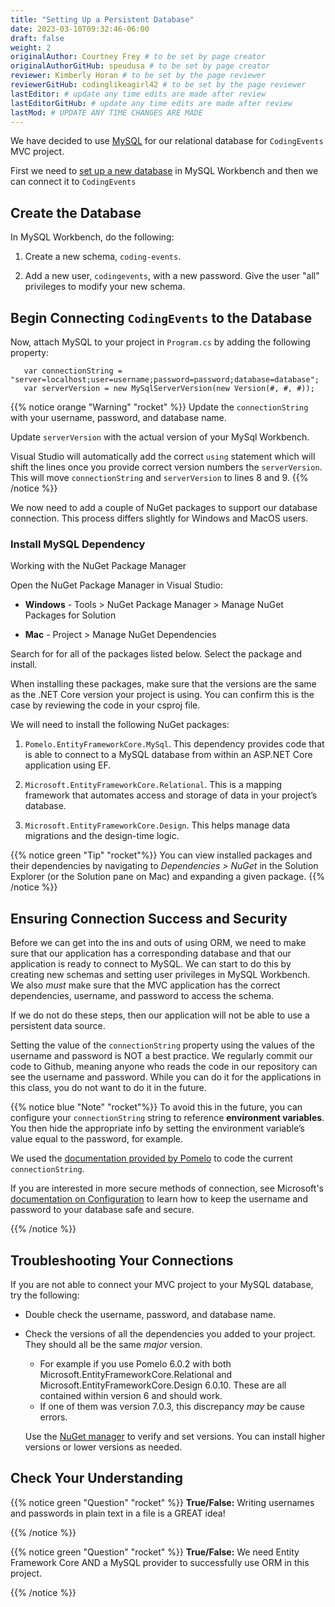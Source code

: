 ```yaml
---
title: "Setting Up a Persistent Database"
date: 2023-03-10T09:32:46-06:00
draft: false
weight: 2
originalAuthor: Courtney Frey # to be set by page creator
originalAuthorGitHub: speudusa # to be set by page creator
reviewer: Kimberly Horan # to be set by the page reviewer
reviewerGitHub: codinglikeagirl42 # to be set by the page reviewer
lastEditor: # update any time edits are made after review
lastEditorGitHub: # update any time edits are made after review
lastMod: # UPDATE ANY TIME CHANGES ARE MADE
---
```

<!-- TODO: Link back to MySQL book for refresher -->
We have decided to use [MySQL](LINK) for our relational database for `CodingEvents` MVC project.  

First we need to [set up a new database](https://education.launchcode.org/SQL/chapters/mysql-part-1/exercises.html) in MySQL Workbench and then we can connect it to `CodingEvents`

## Create the Database


In MySQL Workbench, do the following:

1. Create a new schema, `coding-events`.

1. Add a new user, `codingevents`, with a new password. Give the user "all" privileges to modify your new schema.

## Begin Connecting `CodingEvents` to the Database

Now, attach MySQL to your project in `Program.cs` by adding the following property:

```csharp{linenos=table,hl_lines=[],linenostart=6}
   var connectionString = "server=localhost;user=username;password=password;database=database";
   var serverVersion = new MySqlServerVersion(new Version(#, #, #));

```

{{% notice orange "Warning" "rocket" %}}
Update the `connectionString` with your username, password, and database name.

Update `serverVersion` with the actual version of your MySql Workbench.

Visual Studio will automatically add the correct `using` statement which will shift the lines once you provide correct version numbers the `serverVersion`.  This will move `connectionString` and `serverVersion` to lines 8 and 9. 
{{% /notice %}}

We now need to add a couple of NuGet packages to support our database connection. This process differs slightly for Windows and MacOS users.

###  Install MySQL Dependency

Working with the NuGet Package Manager

Open the NuGet Package Manager in Visual Studio:

 - **Windows** - Tools > NuGet Package Manager > Manage NuGet Packages for Solution

- **Mac** - Project > Manage NuGet Dependencies

Search for for all of the packages listed below. Select the package and install.

When installing these packages, make sure that the versions are the same as the .NET Core version your project is using. You can confirm this is the case by reviewing the code in your csproj file.

We will need to install the following NuGet packages:

1. `Pomelo.EntityFrameworkCore.MySql`. This dependency provides code that is able to connect to a MySQL database from within an ASP.NET Core application using EF. 

1. `Microsoft.EntityFrameworkCore.Relational`. This is a mapping framework that automates access and storage of data in your project’s database.

1. `Microsoft.EntityFrameworkCore.Design`. This helps manage data migrations and the design-time logic. 

{{% notice green "Tip" "rocket"%}}
   You can view installed packages and their dependencies by navigating to _Dependencies > NuGet_ in the Solution Explorer (or the Solution pane on Mac) and expanding a given package.
{{% /notice %}}


## Ensuring Connection Success and Security

Before we can get into the ins and outs of using ORM, we need to make sure that our application has a corresponding database and that our application is ready to connect to MySQL. We can start to do this by creating new schemas and setting user privileges in MySQL Workbench. We also _must_ make sure that the MVC application has the correct dependencies, username, and password to access the schema.

If we do not do these steps, then our application will not be able to use a persistent data source.

Setting the value of the `connectionString` property using the values of the username and password is NOT a best practice. We regularly commit our code to Github, meaning anyone who reads the code in our repository can see the username and password. While you can do it for the applications in this class, you do not want to do it in the future.

{{% notice blue "Note"  "rocket"%}}
   To avoid this in the future, you can configure your `connectionString` string to reference **environment variables**. You then hide the appropriate info by setting the environment variable’s value equal to the password, for example.

   We used the [documentation provided by Pomelo](https://github.com/PomeloFoundation/Pomelo.EntityFrameworkCore.MySql#1-project-configuration) to code the current `connectionString`. 

   If you are interested in more secure methods of connection, see Microsoft's [documentation on Configuration](https://learn.microsoft.com/en-us/aspnet/core/fundamentals/configuration/?view=aspnetcore-6.0#environment-variables) to learn how to keep the username and password to your database safe and secure.

{{% /notice %}}

## Troubleshooting Your Connections

If you are not able to connect your MVC project to your MySQL database, try the following:

- Double check the username, password, and database name.

- Check the versions of all the dependencies you added to your project.  They should all be the same _major_ version.  
   
   - For example if you use Pomelo 6.0.2 with both Microsoft.EntityFrameworkCore.Relational and Microsoft.EntityFrameworkCore.Design 6.0.10. These are all contained within version 6 and should work.
   - If one of them was version 7.0.3, this discrepancy _may_ be cause errors.

   Use the [NuGet manager](https://learn.microsoft.com/en-us/nuget/consume-packages/install-use-packages-visual-studio) to verify and set versions.  You can install higher versions or lower versions as needed. 
   

## Check Your Understanding

{{% notice green "Question" "rocket" %}}
   **True/False:** Writing usernames and passwords in plain text in a file is a GREAT idea!

   <!-- ans: False -->
{{% /notice %}}

{{% notice green "Question" "rocket" %}}
   **True/False:** We need Entity Framework Core AND a MySQL provider to successfully use ORM in this project.

   <!-- ans: True -->
{{% /notice %}}